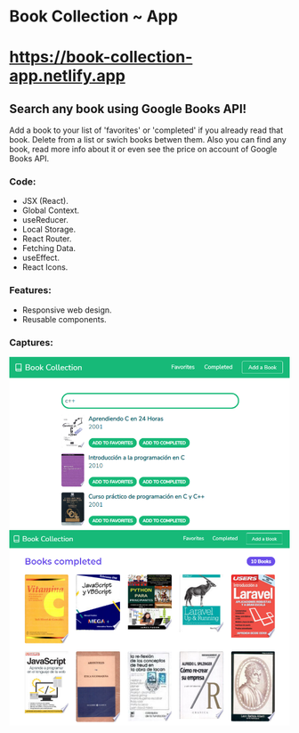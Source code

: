 # Book Collection  ~ App
# https://book-collection-app.netlify.app
## Search any book using Google Books API!
Add a book to your list of 'favorites' or 'completed' if you already read that book. Delete from a list or swich books betwen them. Also you can find any book, read more info about it or even see the price on account of Google Books API.

### Code:
- JSX (React).
- Global Context.
- useReducer.
- Local Storage.
- React Router.
- Fetching Data.
- useEffect.
- React Icons.

### Features:
- Responsive web design.
- Reusable components.

### Captures:

![Capture 1](src/assets/images/cap1.png)
![capture 2](src/assets/images/cap2.png)